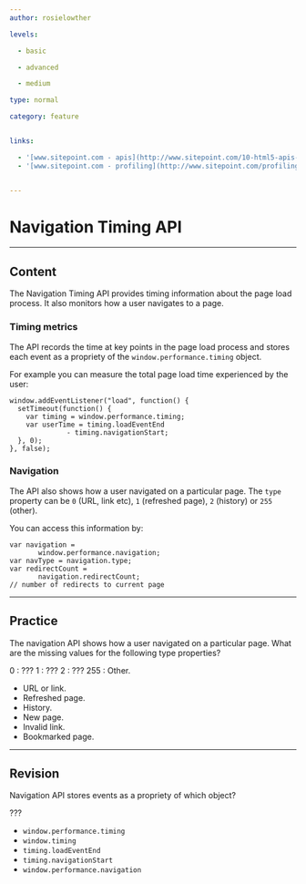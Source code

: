 ```yaml
---
author: rosielowther

levels:

  - basic

  - advanced

  - medium

type: normal

category: feature


links:

  - '[www.sitepoint.com - apis](http://www.sitepoint.com/10-html5-apis-worth-looking/){website}'
  - '[www.sitepoint.com - profiling](http://www.sitepoint.com/profiling-page-loads-with-the-navigation-timing-api/){website}'


---
```


# Navigation Timing API

---
## Content

The Navigation Timing API provides timing information about the page load process. It also monitors how a user navigates to a page.

### Timing metrics

The API records the time at key points in the page load process and stores each event as a propriety of the `window.performance.timing` object. 

For example you can measure the total page load time experienced by the user:
```
window.addEventListener("load", function() {
  setTimeout(function() {
    var timing = window.performance.timing;
    var userTime = timing.loadEventEnd 
              - timing.navigationStart;
  }, 0);
}, false);

```

### Navigation

The API also shows how a user navigated on a particular page. The `type` property can be `0` (URL, link etc), `1` (refreshed page), `2` (history) or `255` (other). 

You can access this information by:
```
var navigation =
       window.performance.navigation;
var navType = navigation.type; 
var redirectCount = 
       navigation.redirectCount;
// number of redirects to current page
```

---
## Practice

The navigation API shows how a user navigated on a particular page. What are the missing values for the following type properties? 

0 : ???
1 : ???
2 : ???
255 : Other.


* URL or link.
* Refreshed page.
* History.
* New page.
* Invalid link.
* Bookmarked page.

---
## Revision

Navigation API stores events as a propriety of which object?

???


* `window.performance.timing`
* `window.timing`
* `timing.loadEventEnd`
* `timing.navigationStart`
* `window.performance.navigation`

